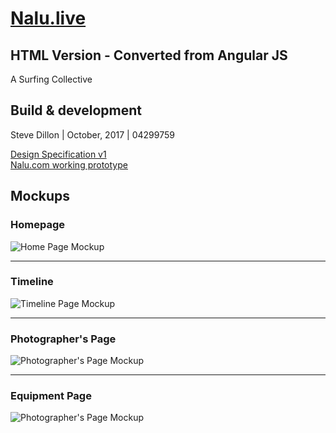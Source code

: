 # [Nalu.live](http://nalu.live/)
## HTML Version - Converted from Angular JS
A Surfing Collective

## Build & development

Steve Dillon | October, 2017 | 04299759

[Design Specification v1](https://github.com/SDillon001/nalu/blob/master/Dillon_FinalSpec_Nalu.com.pdf)<br>
[Nalu.com working prototype](http://nalu.stevedillon.net/)

## Mockups

### Homepage

![Home Page Mockup](https://user-images.githubusercontent.com/14265710/32986838-83eec0c8-cc8f-11e7-9a14-cb6e8c153d3e.png)

<hr>

### Timeline

![Timeline Page Mockup](https://user-images.githubusercontent.com/14265710/32986839-885ab518-cc8f-11e7-8644-8c50356a7ddf.png)

<hr>

### Photographer's Page

![Photographer's Page Mockup](https://user-images.githubusercontent.com/14265710/32986840-8af88e4e-cc8f-11e7-8d99-03c44b9634c0.png)

<hr>

### Equipment Page

![Photographer's Page Mockup](https://user-images.githubusercontent.com/14265710/32986841-8dcb50f2-cc8f-11e7-9f82-327eed6b0132.png)
